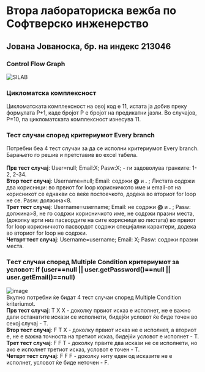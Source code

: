 # Втора лабораториска вежба по Софтверско инженерство
## Јована Јованоска, бр. на индекс 213046
### Control Flow Graph
![SILAB](https://github.com/JovanoskaJovana/SI_2023_lab2_213046/assets/126422782/7997776a-380f-4a03-8327-108aad09f44c)
### Цикломатска комплексност
Цикломатската комплексност на овој код е 11, истата ја добив преку формулата Р+1, каде бројот Р е бројот на предикатни јазли. Во случајов, Р=10, па цикломатската комплексност изнесува 11.
### Тест случаи според критериумот Every branch
Потребни беа 4 тест случаи за да се исполни критериумот Every branch. Барањето го решив и претставив во excel табела.<br>
<br>
**Прв тест случај**: User=null; Email:X; Pasw:X; - ги задоволува гранките: 1-2, 2-34. <br>
**Втор тест случај**: Username=null; Email: содржи **@** и **.** ; Листата содржи два корисници: во првиот for loop корисничкото име и email-от на корисникот се еднакви со веќе постоечкото, додека во вториот for loop не се. Pasw: должина<8.<br>
**Трет тест случај**: Username=username; Email: не содржи **@** и **.** ;  Pasw: должина>8, не го содржи корисничкото име, не содржи празни места, (доколку врти низ пасвордите на сите корисници во листата) во првиот for loop корисничкото пасвордот содржи специјални карактери, додека во вториот for loop не содржи.<br>
**Четврт тест случај**: Username=username; Email: X; Pasw: содржи празни места.<br> 
### Tест случаи според Multiple Condition критериумот за условот: if (user==null || user.getPassword()==null || user.getEmail()==null)
![image](https://github.com/JovanoskaJovana/SI_2023_lab2_213046/assets/126422782/2c719fd8-1a58-45b2-b267-9028a0f1cafa)
<br> Вкупно потребни ќе бидат 4 тест случаи според Multiple Condition kriteriumot.<br>
**Прв тест случај**: Т X X - доколку првиот исказ е исполнет, не е важно дали останатите искази се исполнети, бидејќи условот ќе биде точен во секој случај - Т.
<br>
**Втор тест случај**: F T X - доколку првиот исказ не е исполнет, а вториот е, не е важна точноста на третиот исказ, бидејќи условот е исполнет - Т.
<br>
**Трет тест случај**: F F T - доколку првите два искази не се исполнети, но ако е исполнет третиот исказ, условот е точен - Т.
<br>
**Четврт тест случај**: F F F - доколку ниту еден од исказите не е исполнет, условот ќе биде неточен - F.



